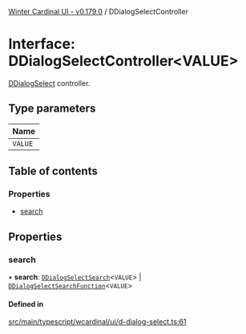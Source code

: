 [Winter Cardinal UI - v0.179.0](../index.md) / DDialogSelectController

# Interface: DDialogSelectController<VALUE\>

[DDialogSelect](../classes/DDialogSelect.md) controller.

## Type parameters

| Name |
| :------ |
| `VALUE` |

## Table of contents

### Properties

- [search](DDialogSelectController.md#search)

## Properties

### search

• **search**: [`DDialogSelectSearch`](DDialogSelectSearch.md)<`VALUE`\> \| [`DDialogSelectSearchFunction`](../index.md#ddialogselectsearchfunction)<`VALUE`\>

#### Defined in

[src/main/typescript/wcardinal/ui/d-dialog-select.ts:61](https://github.com/winter-cardinal/winter-cardinal-ui/blob/v0.179.0/src/main/typescript/wcardinal/ui/d-dialog-select.ts#L61)
